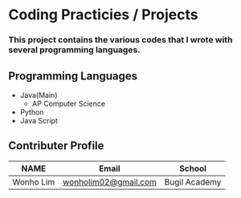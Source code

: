 # Coding **Practicies / Projects**

### This project contains the various codes that I wrote with several programming languages.

## Programming Languages
* Java(Main)
  * AP Computer Science
* Python 
* Java Script

## Contributer Profile
<!-- Tables -->
| NAME      | Email                |School          |
| --------- | -------------------- |----------------|
| Wonho Lim | wonholim02@gmail.com |Bugil Academy   |
